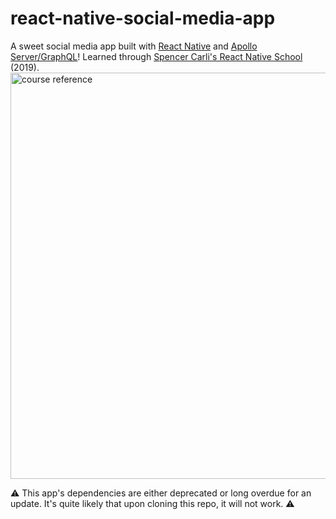 # react-native-social-media-app
A sweet social media app built with [React Native](https://reactnative.dev/) and [Apollo Server/GraphQL](https://www.apollographql.com/docs/apollo-server/)! Learned through [Spencer Carli's React Native School](https://learn.reactnativeschool.com/) (2019).  
<img src="https://reactnativeschool.com/static/1a50ef14a7baade06306b5ec3ea92867/3c492/reference.png" alt="course reference" width="650"/>  

⚠️ This app's dependencies are either deprecated or long overdue for an update. It's quite likely that upon cloning this repo, it will not work. ⚠️
